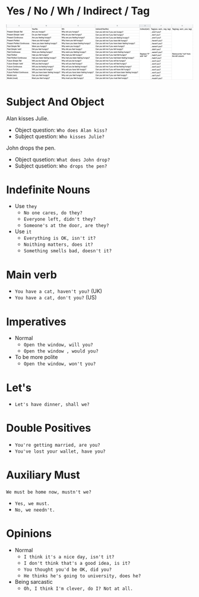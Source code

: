 # Yes / No / Wh / Indirect / Tag

![question-comparison](question-comparison.png)

# Subject And Object

Alan kisses Julie.

- Object question: `Who does Alan kiss?`
- Subject question: `Who kisses Julie?`

John drops the pen.

- Object qusetion: `What does John drop?`
- Subject qusetion: `Who drops the pen?`

# Indefinite Nouns

- Use `they`
  - `No one cares, do they?`
  - `Everyone left, didn't they?`
  - `Someone's at the door, are they?`
- Use `it`
  - `Everything is OK, isn't it?`
  - `Noithing matters, does it?`
  - `Something smells bad, doesn't it?`

# Main verb

- `You have a cat, haven't you?` (UK)
- `You have a cat, don't you?` (US)
  
# Imperatives

- Normal
  - `Open the window, will you?`
  - `Open the window , would you?`
- To be more polite
  - `Open the window, won't you?`

# Let's

- `Let's have dinner, shall we?`

# Double Positives

- `You're getting married, are you?`
- `You've lost your wallet, have you?`

# Auxiliary Must

`We must be home now, mustn't we?`
- `Yes, we must.`
- `No, we needn't.`

# Opinions

- Normal
  - `I think it's a nice day, isn't it?`
  - `I don't think that's a good idea, is it?`
  - `You thought you'd be OK, did you?`
  - `He thinks he's going to university, does he?`
- Being sarcastic
  - `Oh, I think I'm clever, do I? Not at all.`